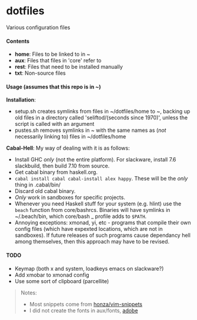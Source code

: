 dotfiles
========

Various configuration files

#### Contents

*   **home**: Files to be linked to in ~  
*   **aux**: Files that files in 'core' refer to  
*   **rest**: Files that need to be installed manually  
*   **txt**: Non-source files  

#### Usage (assumes that this repo is in ~)

**Installation**:  
*   setup.sh creates symlinks from files in ~/dotfiles/home to ~, backing up old files in a directory called 'seliftod/(seconds since 1970)', unless the script is called with an argument  
*   pustes.sh removes symlinks in ~ with the same names as (*not* necessarily linking to) files in ~/dotfiles/home  

**Cabal-Hell**: My way of dealing with it is as follows:
*   Install GHC *only* (not the entire platform). For slackware, install 7.6 slackbuild, then build 7.10 from source.
*   Get cabal binary from haskell.org.
*   `cabal install cabal cabal-install alex happy`. These will be the *only* thing in .cabal/bin/
*   Discard old cabal binary.
*   *Only* work in sandboxes for specific projects.
*   Whenever you need Haskell stuff for your system (e.g. hlint) use the `beach` function from core/bashrcs. Binaries will have symlinks in ~/.beach/bin, which core/bash _ profile adds to `$PATH`.
*   Annoying exceptions: xmonad, yi, etc - programs that compile their own config files (which have expexted locations, which are not in sandboxes). If future releases of such programs cause dependancy hell among themselves, then this approach may have to be revised.

#### TODO

*   Keymap (both x and system, loadkeys emacs on slackware?)
*   Add xmobar to xmonad config
*   Use some sort of clipboard (parcellite)

> Notes:  
> *   Most snippets come from [honza/vim-snippets](https://www.github.com/honza/vim-snippets)
> *   I did not create the fonts in aux/fonts, [adobe](https://github.com/adobe-fonts/source-code-pro)
